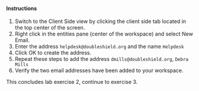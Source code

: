 #### Instructions

1. Switch to the Client Side view by clicking the client side tab located in the top center of the screen. 
2. Right click in the entities pane (center of the workspace) and select New Email.
3. Enter the address ``helpdesk@doubleshield.org`` and the name ``Helpdesk``
4. Click OK to create the address. 
5. Repeat these steps to add the address ``dmills@doubleshield.org``, ``Debra Mills``
6. Verify the two email addresses have been added to your workspace. 

This concludes lab exercise 2, continue to exercise 3.

